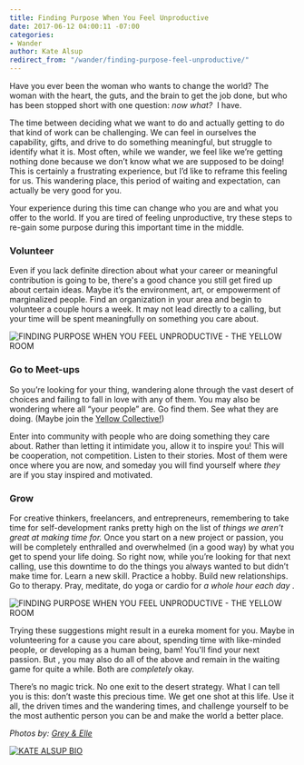 ```yaml
---
title: Finding Purpose When You Feel Unproductive
date: 2017-06-12 04:00:11 -07:00
categories:
- Wander
author: Kate Alsup
redirect_from: "/wander/finding-purpose-feel-unproductive/"
---
```


Have you ever been the woman who wants to change the world? The woman with the heart, the guts, and the brain to get the job done, but who has been stopped short with one question: _now what?_  I have.

The time between deciding what we want to do and actually getting to do that kind of work can be challenging. We can feel in ourselves the capability, gifts, and drive to do something meaningful, but struggle to identify what it is. Most often, while we wander, we feel like we’re getting nothing done because we don’t know what we are supposed to be doing! This is certainly a frustrating experience, but I’d like to reframe this feeling for us. This wandering place, this period of waiting and expectation, can actually be very good for you.

Your experience during this time can change who you are and what you offer to the world. If you are tired of feeling unproductive, try these steps to re-gain some purpose during this important time in the middle.

### **Volunteer**

Even if you lack definite direction about what your career or meaningful contribution is going to be, there's a good chance you still get fired up about certain ideas. Maybe it’s the environment, art, or empowerment of marginalized people. Find an organization in your area and begin to volunteer a couple hours a week. It may not lead directly to a calling, but your time will be spent meaningfully on something you care about.

![FINDING PURPOSE WHEN YOU FEEL UNPRODUCTIVE - THE YELLOW ROOM](https://yellow-blog-images.imgix.net/2017/06/GraceYoon019.jpg "FINDING PURPOSE WHEN YOU FEEL UNPRODUCTIVE - THE YELLOW ROOM")

### **Go to Meet-ups**

So you’re looking for your thing, wandering alone through the vast desert of choices and failing to fall in love with any of them. You may also be wondering where all “your people” are. Go find them. See what they are doing. (Maybe join the [Yellow Collective!](/membership)) 

Enter into community with people who are doing something they care about. Rather than letting it intimidate you, allow it to inspire you! This will be cooperation, not competition. Listen to their stories. Most of them were once where you are now, and someday you will find yourself where _they_ are if you stay inspired and motivated.

### **Grow**

For creative thinkers, freelancers, and entrepreneurs, remembering to take time for self-development ranks pretty high on the list of _things we aren’t great at making time for._ Once you start on a new project or passion, you will be completely enthralled and overwhelmed (in a good way) by what you get to spend your life doing. So right now, while you’re looking for that next calling, use this downtime to do the things you always wanted to but didn’t make time for. Learn a new skill. Practice a hobby. Build new relationships. Go to therapy. Pray, meditate, do yoga or cardio for _a whole hour each day_ .

![FINDING PURPOSE WHEN YOU FEEL UNPRODUCTIVE - THE YELLOW ROOM](https://yellow-blog-images.imgix.net/2017/06/GraceYoon021.jpg "FINDING PURPOSE WHEN YOU FEEL UNPRODUCTIVE - THE YELLOW ROOM")

Trying these suggestions might result in a eureka moment for you. Maybe in volunteering for a cause you care about, spending time with like-minded people, or developing as a human being, bam! You'll find your next passion. But , you may also do all of the above and remain in the waiting game for quite a while. Both are _completely_ okay.

There’s no magic trick. No one exit to the desert strategy. What I can tell you is this: don’t waste this precious time. We get one shot at this life. Use it all, the driven times and the wandering times, and challenge yourself to be the most authentic person you can be and make the world a better place.

_Photos by: [Grey & Elle](http://www.greyandelle.com/)_

[![KATE ALSUP BIO](https://yellow-blog-images.imgix.net/2017/06/KATE-ALSUP-BIO.jpg)](http://www.katealsup.com/)
